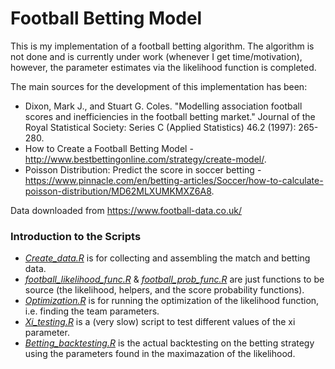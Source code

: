 # Football Betting Model
This is my implementation of a football betting algorithm. The algorithm is not done and is currently under work (whenever I get time/motivation), however, the parameter estimates via the likelihood function is completed. 

The main sources for the development of this implementation has been:
- Dixon, Mark J., and Stuart G. Coles. "Modelling association football scores and inefficiencies in the football betting market." Journal of the Royal Statistical Society: Series C (Applied Statistics) 46.2 (1997): 265-280.
- How to Create a Football Betting Model - http://www.bestbettingonline.com/strategy/create-model/.
- Poisson Distribution: Predict the score in soccer betting - https://www.pinnacle.com/en/betting-articles/Soccer/how-to-calculate-poisson-distribution/MD62MLXUMKMXZ6A8.

Data downloaded from https://www.football-data.co.uk/

### Introduction to the Scripts
- [*Create_data.R*](https://github.com/MoAnd/FootballBetting/blob/master/Create_data.R) is for collecting and assembling the match and betting data.
- [*football_likelihood_func.R*](https://github.com/MoAnd/FootballBetting/blob/master/football_likelihood_func.R) & [*football_prob_func.R*](https://github.com/MoAnd/FootballBetting/blob/master/football_prob_func.R) are just functions to be source (the likelihood, helpers, and the score probability functions).
- [*Optimization.R*](https://github.com/MoAnd/FootballBetting/blob/master/Optimization.R) is for running the optimization of the likelihood function, i.e. finding the team parameters. 
- [*Xi_testing.R*](https://github.com/MoAnd/FootballBetting/blob/master/Xi_testing.R) is a (very slow) script to test different values of the xi parameter.
- [*Betting_backtesting.R*](https://github.com/MoAnd/FootballBetting/blob/master/Betting_backtesting.R) is the actual backtesting on the betting strategy using the parameters found in the maximazation of the likelihood.
